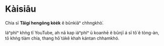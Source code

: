 # Kàisiāu

Chia sī __Tâigí hengōng kèe̍k__ ê bûnkiāⁿ chhngkhò͘.

Iáⁿphìⁿ khǹg tī YouTube, ah nā kap iáⁿphìⁿ ū koanhē ê bûnjī á sī tô͘ ê tòng-àn,
tō khǹg tiàm chia, thang hō͘ ta̍kê khah kántan chhamkhó.
